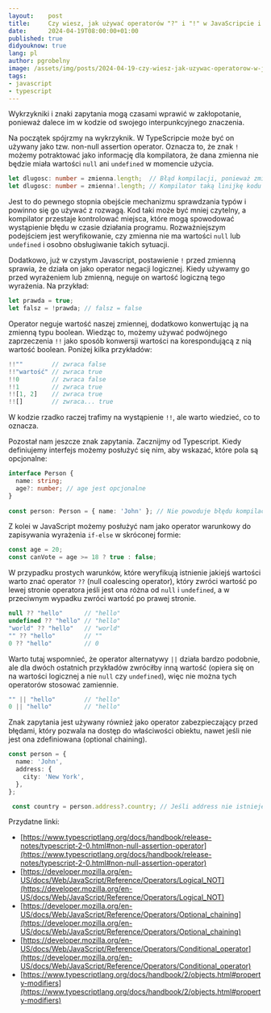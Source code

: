 ```yaml
---
layout:    post
title:     Czy wiesz, jak używać operatorów "?" i "!" w JavaScripcie i TypeScripcie?
date:      2024-04-19T08:00:00+01:00
published: true
didyouknow: true
lang: pl
author: pgrobelny
image: /assets/img/posts/2024-04-19-czy-wiesz-jak-uzywac-operatorow-w-javascripcie-i-typescripcie/question-marks.webp
tags:
- javascript
- typescript
---
```


Wykrzykniki i znaki zapytania mogą czasami wprawić w zakłopotanie, ponieważ dalece im w kodzie od swojego interpunkcyjnego znaczenia.

Na początek spójrzmy na wykrzyknik. W TypeScripcie może być on używany jako tzw. non-null assertion operator. Oznacza to, że znak `!` możemy potraktować jako informację dla kompilatora, że dana zmienna nie będzie miała wartości `null` ani `undefined` w momencie użycia. 
```typescript
let dlugosc: number = zmienna.length;  // Błąd kompilacji, ponieważ zmienna może być null
let dlugosc: number = zmienna!.length; // Kompilator taką linijkę kodu przepuści
```
Jest to do pewnego stopnia obejście mechanizmu sprawdzania typów i powinno się go używać z rozwagą. Kod taki może być mniej czytelny, a kompilator przestaje kontrolować miejsca, które mogą spowodować wystąpienie błędu w czasie działania programu. Rozważniejszym podejściem jest weryfikowanie, czy zmienna nie ma wartości `null` lub `undefined` i osobno obsługiwanie takich sytuacji.

Dodatkowo, już w czystym Javascript, postawienie `!` przed zmienną sprawia, że działa on jako operator negacji logicznej. Kiedy używamy go przed wyrażeniem lub zmienną, neguje on wartość logiczną tego wyrażenia. Na przykład:
```javascript
let prawda = true;
let falsz = !prawda; // falsz = false
```

Operator neguje wartość naszej zmiennej, dodatkowo konwertując ją na zmienną typu boolean. Wiedząc to, możemy używać podwójnego zaprzeczenia `!!` jako sposób konwersji wartości na korespondującą z nią wartość boolean. Poniżej kilka przykładów:
```javascript
!!""        // zwraca false
!!"wartość" // zwraca true
!!0         // zwraca false
!!1         // zwraca true
!![1, 2]    // zwraca true
!![]        // zwraca... true
```
W kodzie rzadko raczej trafimy na wystąpienie `!!`, ale warto wiedzieć, co to oznacza.

Pozostał nam jeszcze znak zapytania. Zacznijmy od Typescript. Kiedy definiujemy interfejs możemy posłużyć się nim, aby wskazać, które pola są opcjonalne:
```typescript
interface Person {
  name: string;
  age?: number; // age jest opcjonalne
}
 
const person: Person = { name: 'John' }; // Nie powoduje błędu kompilacji
```

Z kolei w JavaScript możemy posłużyć nam jako operator warunkowy do zapisywania wyrażenia `if-else` w skróconej formie:
```javascript
const age = 20;
const canVote = age >= 18 ? true : false;
```

W przypadku prostych warunków, które weryfikują istnienie jakiejś wartości warto znać operator `??` (null coalescing operator), który zwróci wartość po lewej stronie operatora jeśli jest ona różna od `null` i `undefined`, a w przeciwnym wypadku zwróci wartość po prawej stronie.
```javascript
null ?? "hello"      // "hello"
undefined ?? "hello" // "hello"
"world" ?? "hello"   // "world"
"" ?? "hello"        // ""
0 ?? "hello"         // 0
```
Warto tutaj wspomnieć, że operator alternatywy `||` działa bardzo podobnie, ale dla dwóch ostatnich przykładów zwróciłby inną wartość (opiera się on na wartości logicznej a nie `null` czy `undefined`), więc nie można tych operatorów stosować zamiennie.
```javascript
"" || "hello"        // "hello"
0 || "hello"         // "hello"
```

Znak zapytania jest używany również jako operator zabezpieczający przed błędami, który pozwala na dostęp do właściwości obiektu, nawet jeśli nie jest ona zdefiniowana (optional chaining).
```typescript
const person = {
  name: 'John',
  address: {
    city: 'New York',
  },
};

 const country = person.address?.country; // Jeśli address nie istnieje, zwróci undefined i nie spowoduje wystąpienia błędu
```



Przydatne linki:
- [https://www.typescriptlang.org/docs/handbook/release-notes/typescript-2-0.html#non-null-assertion-operator](https://www.typescriptlang.org/docs/handbook/release-notes/typescript-2-0.html#non-null-assertion-operator)
- [https://developer.mozilla.org/en-US/docs/Web/JavaScript/Reference/Operators/Logical_NOT](https://developer.mozilla.org/en-US/docs/Web/JavaScript/Reference/Operators/Logical_NOT)
- [https://developer.mozilla.org/en-US/docs/Web/JavaScript/Reference/Operators/Optional_chaining](https://developer.mozilla.org/en-US/docs/Web/JavaScript/Reference/Operators/Optional_chaining)
- [https://developer.mozilla.org/en-US/docs/Web/JavaScript/Reference/Operators/Conditional_operator](https://developer.mozilla.org/en-US/docs/Web/JavaScript/Reference/Operators/Conditional_operator)
- [https://www.typescriptlang.org/docs/handbook/2/objects.html#property-modifiers](https://www.typescriptlang.org/docs/handbook/2/objects.html#property-modifiers)